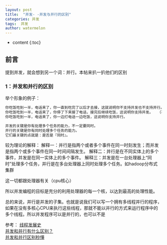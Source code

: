```yaml
---
layout: post
title:  "并发- -并发与并行的区别"
categories: 并发
tags:  并发
author: watermelon
---
```

* content
{:toc}

## 前言
提到并发，就会想到另一个词：并行。本帖来扒一扒他们的区别







### 1：并发和并行的区别
举个形象的例子：
```xml
你吃饭吃到一半，电话来了，你一直到吃完了以后才去接，这就说明你不支持并发也不支持并行。
你吃饭吃到一半，电话来了，你停了下来接了电话，接完后继续吃饭，这说明你支持并发。  （不一定是同时的）
你吃饭吃到一半，电话来了，你一边打电话一边吃饭，这说明你支持并行。  

并发的关键是你有处理多个任务的能力，不一定要同时。  
并行的关键是你有同时处理多个任务的能力。  
它们最关键的点就是：是否是『同时』。
```

较为理论的解释：
解释一：并行是指两个或者多个事件在同一时刻发生；而并发是指两个或多个事件在同一时间间隔发生。
解释二：并行是在不同实体上的多个事件，并发是在同一实体上的多个事件。
解释三：并发是在一台处理器上“同时”处理多个任务，并行是在多台处理器上同时处理多个任务。如hadoop分布式集群

这一切都跟处理器有关（cpu核心）

所以并发编程的目标是充分的利用处理器的每一个核，以达到最高的处理性能。

总的来说，并行是并发的子集。也就是说我们可以写一个拥有多线程并行的程序，如果在没有多核心CPU来执行这些线程，那就不能以并行的方式来运行程序中的多个线程。所以并发程序可以是并行的，也可以不是

参考：
[线程发展史](https://mp.weixin.qq.com/s?__biz=MzI0MzI1Mjg5Nw==&mid=2247483676&idx=1&sn=199eb2b29f9cadc3391d0cf8a5dcbcb5&chksm=e96eaad2de1923c43df5e516e9e08862a86690c26d89afc2a2f150d76ea6e2f8a19314a255e1&mpshare=1&scene=1&srcid=1221lZfwR6awmrHGLEgpuszi#rd)  
[并发和并行有什么区别？](http://ifeve.com/parallel_and_con/)  
[并发和并行区别秒懂](https://blog.csdn.net/weixin_30363263/article/details/80732156)  



